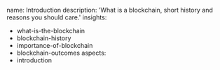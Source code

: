 name: Introduction
description: 'What is a blockchain, short history and reasons you should care.'
insights:
  - what-is-the-blockchain
  - blockchain-history
  - importance-of-blockchain
  - blockchain-outcomes
aspects:
  - introduction
 
